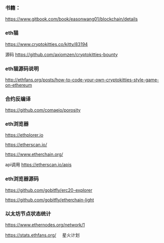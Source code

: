


### 书籍：

https://www.gitbook.com/book/easonwang01/blockchain/details



### eth猫 
https://www.cryptokitties.co/kitty/83194

源码
https://github.com/axiomzen/cryptokitties-bounty

### eth猫源码说明
http://ethfans.org/posts/how-to-code-your-own-cryptokitties-style-game-on-ethereum

### 合约反编译

https://github.com/comaeio/porosity


### eth浏览器 

https://ethplorer.io

https://etherscan.io/ 

https://www.etherchain.org/

api调用   https://etherscan.io/apis

### eth浏览器源码

https://github.com/gobitfly/erc20-explorer

https://github.com/gobitfly/etherchain-light

### 以太坊节点状态统计
https://www.ethernodes.org/network/1

https://stats.ethfans.org/     星火计划
